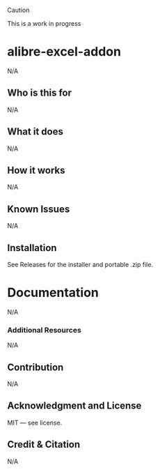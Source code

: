 > [!CAUTION]
> This is a work in progress

# alibre-excel-addon

N/A

## Who is this for

N/A

## What it does

N/A

## How it works

N/A

## Known Issues

N/A

## Installation

See Releases for the installer and portable .zip file.

# Documentation

N/A

### Additional Resources

N/A

## Contribution

N/A

## Acknowledgment and License

MIT — see license.

## Credit & Citation

N/A



